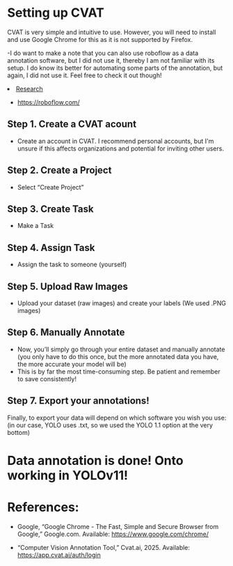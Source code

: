 # Setting up CVAT 
CVAT is very simple and intuitive to use. However, you will need to install and use Google Chrome for this as it is not supported by Firefox. 

-I do want to make a note that you can also use roboflow as a data annotation software, but I did not use it, thereby I am not familiar with its setup. I do know its better for automating some parts of the annotation, but again, I did not use it. Feel free to check it out though!

<li class="masthead__menu-item">
    <a href="https://roboflow.com/">Research</a>
</li>

- https://roboflow.com/

## Step 1. Create a CVAT acount
- Create an account in CVAT. I recommend personal accounts, but I'm unsure if this affects organizations and potential for inviting other users. 


## Step 2. Create a Project
- Select “Create Project” 


## Step 3. Create Task
- Make a Task


## Step 4. Assign Task
- Assign the task to someone (yourself) 


## Step 5. Upload Raw Images
- Upload your dataset (raw images) and create your labels (We used .PNG images)


## Step 6. Manually Annotate
- Now, you’ll simply go through your entire dataset and manually annotate (you only have to do this once, but the more annotated data you have, the more accurate your model will be)
- This is by far the most time-consuming step. Be patient and remember to save consistently!


## Step 7. Export your annotations!
Finally, to export your data will depend on which software you wish you use: (in our case, YOLO uses .txt, so we used the YOLO 1.1 option at the very bottom) 


# Data annotation is done! Onto working in YOLOv11!


# References:
- Google, “Google Chrome - The Fast, Simple and Secure Browser from Google,” Google.com. Available: https://www.google.com/chrome/

- “Computer Vision Annotation Tool,” Cvat.ai, 2025. Available: https://app.cvat.ai/auth/login
